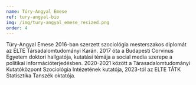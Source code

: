 ```yaml
---
name: Túry-Angyal Emese
ref: tury-angyal-bio
img: /img/tury-angyal_emese_resized.png
order: 4
---
```

Túry-Angyal Emese 2016-ban szerzett szociológia mesterszakos diplomát az ELTE Társadalomtudományi Karán. 2017 óta a Budapesti Corvinus Egyetem doktori hallgatója, kutatási témája a social media szerepe a politikai információterjedésben. 2020-2021 között a Tárasadalomtudományi Kutatóközpont Szociológia Intézetének kutatója, 2023-tól az ELTE TÁTK Statisztika Tanszék oktatója.